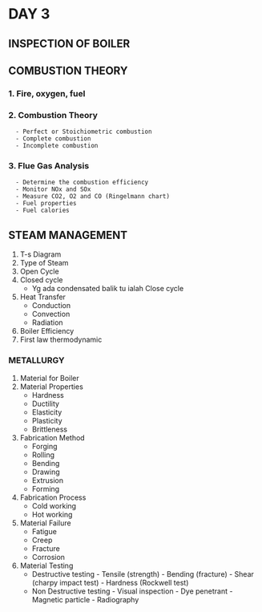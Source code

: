 # DAY 3

## INSPECTION OF BOILER

## COMBUSTION THEORY

### 1. Fire, oxygen, fuel

### 2. Combustion Theory

      - Perfect or Stoichiometric combustion
      - Complete combustion
      - Incomplete combustion

### 3. Flue Gas Analysis

      - Determine the combustion efficiency
      - Monitor NOx and SOx
      - Measure CO2, O2 and CO (Ringelmann chart)
      - Fuel properties
      - Fuel calories


## STEAM MANAGEMENT

1. T-s Diagram
2. Type of Steam
3. Open Cycle
4. Closed cycle
      - Yg ada condensated balik tu ialah Close cycle
5. Heat Transfer
      - Conduction
      - Convection
      - Radiation
6. Boiler Efficiency
7. First law thermodynamic

### METALLURGY

1. Material for Boiler
2. Material Properties
      - Hardness
      - Ductility
      - Elasticity
      - Plasticity
      - Brittleness
3. Fabrication Method
      - Forging
      - Rolling
      - Bending
      - Drawing
      - Extrusion
      - Forming
4. Fabrication Process
      - Cold working
      - Hot working
5. Material Failure
      - Fatigue
      - Creep
      - Fracture
      - Corrosion
6. Material Testing 
      - Destructive testing
            - Tensile (strength)
            - Bending (fracture)
            - Shear (charpy impact test)
            - Hardness (Rockwell test)
      - Non Destructive testing
            - Visual inspection
            - Dye penetrant
            - Magnetic particle
            - Radiography

